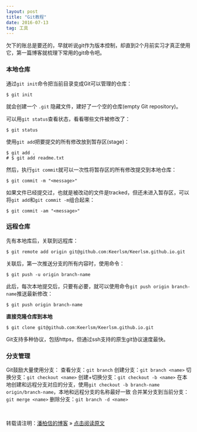 ```yaml
---
layout: post
title: "Git教程"
date: 2016-07-13   
tag: 工具 
---
```


欠下的账总是要还的，早就听说git作为版本控制，却直到2个月前实习才真正使用它，第一篇博客就梳理下常用的git命令吧。
     
### 本地仓库

通过`git init`命令把当前目录变成Git可以管理的仓库：    

```
$ git init  
```      

就会创建一个 `.git` 隐藏文件，建好了一个空的仓库(empty Git repository)。

可以用`git status`查看状态，看看哪些文件被修改了：

```
$ git status
```

使用`git add`把要提交的所有修改放到暂存区(stage)：

```
$ git add .
# $ git add readme.txt
```

然后，执行`git commit`就可以一次性将暂存区的所有修改提交到本地仓库：

```
$ git commit -m "<message>"
```

如果文件已经提交过，也就是被改动的文件是tracked，但还未进入暂存区，可以将`git add`和`git commit -m`组合起来：
```
$ git commit -am "<message>"
```

### 远程仓库

先有本地库后，关联到远程库：

```
$ git remote add origin git@github.com:Keerlsm/Keerlsm.github.io.git
```

关联后，第一次推送分支的所有内容时，使用命令：

```
$ git push -u origin branch-name
```

此后，每次本地提交后，只要有必要，就可以使用命令`git push origin branch-name`推送最新修改：

```
$ git push origin branch-name
```

**直接克隆仓库到本地**      

```
$ git clone git@github.com:Keerlsm/Keerlsm.github.io.git
```

Git支持多种协议，包括https，但通过ssh支持的原生git协议速度最快。    


### 分支管理

Git鼓励大量使用分支：
查看分支：`git branch`
创建分支：`git branch <name>`
切换分支：`git checkout <name>`
创建+切换分支：`git checkout -b <name>`
在本地创建和远程分支对应的分支，使用`git checkout -b branch-name origin/branch-name`，本地和远程分支的名称最好一致
合并某分支到当前分支：`git merge <name>`
删除分支：`git branch -d <name>`   



<br>

转载请注明：[潘柏信的博客](keerlsm.github.io) » [点击阅读原文](http://keerlsm.github.io/2018/05/GitTutorial/)     

